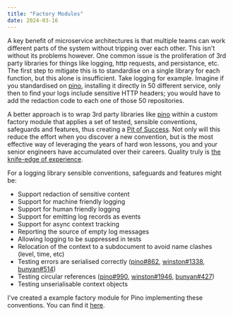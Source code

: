 ```yaml
---
title: "Factory Modules"
date: 2024-03-16
---
```


A key benefit of microservice architectures is that multiple teams can work different parts of the system without tripping over each other. This isn't without its problems however. One common issue is the proliferation of 3rd party libraries for things like logging, http requests, and persistance, etc. The first step to mitigate this is to standardise on a single library for each function, but this alone is insufficient. Take logging for example. Imagine if you standardised on [pino](https://github.com/pinojs/pino), installing it directly in 50 different service, only then to find your logs include sensitive HTTP headers; you would have to add the redaction code to each one of those 50 repositories.

A better approach is to wrap 3rd party libraries like [pino](https://github.com/pinojs/pino) within a custom factory module that applies a set of tested, sensible conventions, safeguards and features, thus creating a [Pit of Success](https://learn.microsoft.com/en-us/archive/blogs/brada/the-pit-of-success). Not only will this reduce the effort when you discover a new convention, but is the most effective way of leveraging the years of hard won lessons, you and your senior engineers have accumulated over their careers. Quality truly is [the knife-edge of experience](https://en.wikipedia.org/wiki/Pirsig%27s_Metaphysics_of_Quality).

For a logging library sensible conventions, safeguards and features might be:

- Support redaction of sensitive content
- Support for machine friendly logging
- Support for human friendly logging
- Support for emitting log records as events
- Support for async context tracking
- Reporting the source of empty log messages
- Allowing logging to be suppressed in tests
- Relocation of the context to a subdocument to avoid name clashes (level, time, etc)
- Testing errors are serialised correctly ([pino#862](https://github.com/pinojs/pino/issues/862), [winston#1338](https://github.com/winstonjs/winston/issues/1338), [bunyan#514](https://github.com/trentm/node-bunyan/issues/514))
- Testing circular references ([pino#990](https://github.com/pinojs/pino/issues/990), [winston#1946](https://github.com/winstonjs/winston/issues/1946),  [bunyan#427](https://github.com/trentm/node-bunyan/issues/427))
- Testing unserialisable context objects

I've created a example factory module for Pino implementing these conventions. You can find it [here](https://github.com/acuminous/module-acme-logging).

